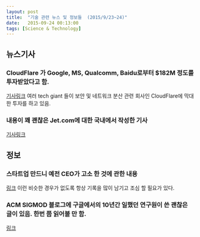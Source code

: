 ```yaml
---
layout: post
title:  "기술 관련 뉴스 및 정보들  (2015/9/23~24)"
date:   2015-09-24 00:13:00
tags: [Science & Technology]
---
```


## 뉴스기사 

### CloudFlare 가 Google, MS, Qualcomm, Baidu로부터 $182M 정도를 투자받았다고 함.
[기사링크](http://www.forbes.com/sites/katevinton/2015/09/22/google-microsoft-qualcomm-and-baidu-announce-joint-investment-cloudflare/)
여러 tech giant 들이 보안 및 네트워크 분산 관련 회사인 CloudFlare에 막대한 투자를 하고 있음.

### 내용이 꽤 괜찮은 Jet.com에 대한 국내에서 작성한 기사
[기사링크](http://m.news.naver.com/read.nhn?oid=008&aid=0003548461&sid1=105&mode=LSD)


## 정보

### 스타트업 만드니 예전 CEO가 고소 한 것에 관한 내용
[링크](https://medium.com/@michaeldouble/when-your-former-boss-sues-you-for-starting-a-startup-7a1a40e565a0)
이런 비슷한 경우가 없도록 항상 기록을 많이 남기고 조심 할 필요가 있다.

### ACM SIGMOD 블로그에 구글에서의 10년간 일했던 연구원이 쓴 괜찮은 글이 있음. 한번 쯤 읽어볼 만 함.
[링크](http://wp.sigmod.org/?p=1851)




